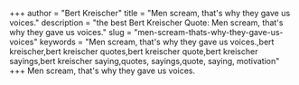 +++
author = "Bert Kreischer"
title = "Men scream, that's why they gave us voices."
description = "the best Bert Kreischer Quote: Men scream, that's why they gave us voices."
slug = "men-scream-thats-why-they-gave-us-voices"
keywords = "Men scream, that's why they gave us voices.,bert kreischer,bert kreischer quotes,bert kreischer quote,bert kreischer sayings,bert kreischer saying,quotes, sayings,quote, saying, motivation"
+++
Men scream, that's why they gave us voices.
